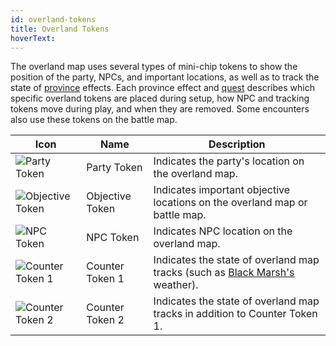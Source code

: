```yaml
---
id: overland-tokens
title: Overland Tokens
hoverText:
---
```


The overland map uses several types of mini-chip tokens to show the position of the party, NPCs, and important locations, as well as to track the state of [province](/docs/campaign/provinces/) effects. Each province effect and [quest](/docs/campaign/quests/) describes which specific overland tokens are placed during setup, how NPC and tracking tokens move during play, and when they are removed. Some encounters also use these tokens on the battle map.

| Icon                                                           | Name            | Description                                                                                                         |
| -------------------------------------------------------------- | --------------- | ------------------------------------------------------------------------------------------------------------------- |
| <img src="/icons/party-token.png" alt="Party Token" />         | Party Token     | Indicates the party's location on the overland map.                                                                 |
| <img src="/icons/objective-token.png" alt="Objective Token" /> | Objective Token | Indicates important objective locations on the overland map or battle map.                                          |
| <img src="/icons/npc-token.png" alt="NPC Token" />             | NPC Token       | Indicates NPC location on the overland map.                                                                         |
| <img src="/icons/counter-token-1.png" alt="Counter Token 1" /> | Counter Token 1 | Indicates the state of overland map tracks (such as [Black Marsh's](/docs/campaign/provinces/black-marsh) weather). |
| <img src="/icons/counter-token-2.png" alt="Counter Token 2" /> | Counter Token 2 | Indicates the state of overland map tracks in addition to Counter Token 1.                                          |
